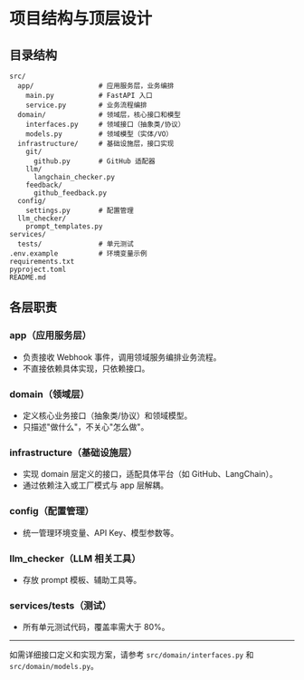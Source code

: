 
# 项目结构与顶层设计

## 目录结构

```text
src/
  app/                # 应用服务层，业务编排
    main.py           # FastAPI 入口
    service.py        # 业务流程编排
  domain/             # 领域层，核心接口和模型
    interfaces.py     # 领域接口（抽象类/协议）
    models.py         # 领域模型（实体/VO）
  infrastructure/     # 基础设施层，接口实现
    git/
      github.py       # GitHub 适配器
    llm/
      langchain_checker.py
    feedback/
      github_feedback.py
  config/
    settings.py       # 配置管理
  llm_checker/
    prompt_templates.py
services/
  tests/              # 单元测试
.env.example          # 环境变量示例
requirements.txt
pyproject.toml
README.md
```

## 各层职责

### app（应用服务层）
- 负责接收 Webhook 事件，调用领域服务编排业务流程。
- 不直接依赖具体实现，只依赖接口。

### domain（领域层）
- 定义核心业务接口（抽象类/协议）和领域模型。
- 只描述"做什么"，不关心"怎么做"。

### infrastructure（基础设施层）
- 实现 domain 层定义的接口，适配具体平台（如 GitHub、LangChain）。
- 通过依赖注入或工厂模式与 app 层解耦。

### config（配置管理）
- 统一管理环境变量、API Key、模型参数等。

### llm_checker（LLM 相关工具）
- 存放 prompt 模板、辅助工具等。

### services/tests（测试）
- 所有单元测试代码，覆盖率需大于 80%。

---

如需详细接口定义和实现方案，请参考 `src/domain/interfaces.py` 和 `src/domain/models.py`。